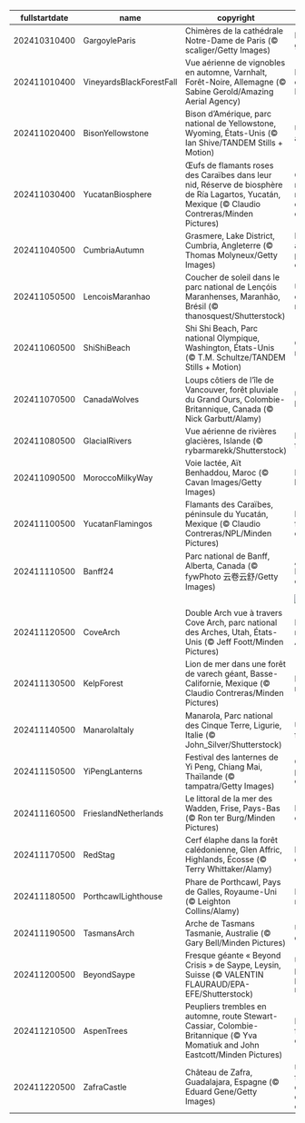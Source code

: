 |fullstartdate|name|copyright|title|image|
|--|--|--|--|--|
202410310400|GargoyleParis|Chimères de la cathédrale Notre-Dame de Paris (© scaliger/Getty Images)|Frissons garantis!|![](/fr-CA/2024/11/202410310400GargoyleParis.jpg)|
202411010400|VineyardsBlackForestFall|Vue aérienne de vignobles en automne, Varnhalt, Forêt-Noire, Allemagne (© Sabine Gerold/Amazing Aerial Agency)|Les vignobles de la Forêt-Noire|![](/fr-CA/2024/11/202411010400VineyardsBlackForestFall.jpg)|
202411020400|BisonYellowstone|Bison d’Amérique, parc national de Yellowstone, Wyoming, États-Unis (© Ian Shive/TANDEM Stills + Motion)|Une icône américaine|![](/fr-CA/2024/11/202411020400BisonYellowstone.jpg)|
202411030400|YucatanBiosphere|Œufs de flamants roses des Caraïbes dans leur nid, Réserve de biosphère de Ría Lagartos, Yucatán, Mexique (© Claudio Contreras/Minden Pictures)|Quand la nature rencontre le développement durable|![](/fr-CA/2024/11/202411030400YucatanBiosphere.jpg)|
202411040500|CumbriaAutumn|Grasmere, Lake District, Cumbria, Angleterre (© Thomas Molyneux/Getty Images)|Harmonie automnale au pied des collines|![](/fr-CA/2024/11/202411040500CumbriaAutumn.jpg)|
202411050500|LencoisMaranhao|Coucher de soleil dans le parc national de Lençóis Maranhenses, Maranhão, Brésil (© thanosquest/Shutterstock)|Un parc engagé pour la nature|![](/fr-CA/2024/11/202411050500LencoisMaranhao.jpg)|
202411060500|ShiShiBeach|Shi Shi Beach, Parc national Olympique, Washington, États-Unis (© T.M. Schultze/TANDEM Stills + Motion)|Quand la nature s’endort|![](/fr-CA/2024/11/202411060500ShiShiBeach.jpg)|
202411070500|CanadaWolves|Loups côtiers de l’île de Vancouver,  forêt pluviale du Grand Ours, Colombie-Britannique, Canada (© Nick Garbutt/Alamy)|Une espèce de loup unique|![](/fr-CA/2024/11/202411070500CanadaWolves.jpg)|
202411080500|GlacialRivers|Vue aérienne de rivières glacières, Islande (© rybarmarekk/Shutterstock)|De la terre de feu et de glace|![](/fr-CA/2024/11/202411080500GlacialRivers.jpg)|
202411090500|MoroccoMilkyWay|Voie lactée, Aït Benhaddou, Maroc (© Cavan Images/Getty Images)|En route vers les étoiles|![](/fr-CA/2024/11/202411090500MoroccoMilkyWay.jpg)|
202411100500|YucatanFlamingos|Flamants des Caraïbes, péninsule du Yucatán, Mexique (© Claudio Contreras/NPL/Minden Pictures)|La flamboyance en vol|![](/fr-CA/2024/11/202411100500YucatanFlamingos.jpg)|
202411110500|Banff24|Parc national de Banff, Alberta, Canada (© fywPhoto 云卷云舒/Getty Images)|Au cœur des Rocheuses canadiennes|![](/fr-CA/2024/11/202411110500Banff24.jpg)|
||||![](/fr-CA/2024/11/.jpg)|
202411120500|CoveArch|Double Arch vue à travers Cove Arch, parc national des Arches, Utah, États-Unis (© Jeff Foott/Minden Pictures)|Dans le cadre naturel des Arches|![](/fr-CA/2024/11/202411120500CoveArch.jpg)|
202411130500|KelpForest|Lion de mer dans une forêt de varech géant, Basse-Californie, Mexique (© Claudio Contreras/Minden Pictures)|Le roi lion des mers|![](/fr-CA/2024/11/202411130500KelpForest.jpg)|
202411140500|ManarolaItaly|Manarola, Parc national des Cinque Terre, Ligurie, Italie (© John_Silver/Shutterstock)|Un voyage au fil des côtes|![](/fr-CA/2024/11/202411140500ManarolaItaly.jpg)|
202411150500|YiPengLanterns|Festival des lanternes de Yi Peng, Chiang Mai, Thaïlande (© tampatra/Getty Images)|Quand l'espoir prend son envol|![](/fr-CA/2024/11/202411150500YiPengLanterns.jpg)|
202411160500|FrieslandNetherlands|Le littoral de la mer des Wadden, Frise, Pays-Bas (© Ron ter Burg/Minden Pictures)|Le ciel, la mer et de la vase!|![](/fr-CA/2024/11/202411160500FrieslandNetherlands.jpg)|
202411170500|RedStag|Cerf élaphe dans la forêt calédonienne, Glen Affric, Highlands, Écosse (© Terry Whittaker/Alamy)|Le maître de ces bois|![](/fr-CA/2024/11/202411170500RedStag.jpg)|
202411180500|PorthcawlLighthouse|Phare de Porthcawl, Pays de Galles, Royaume-Uni (© Leighton Collins/Alamy)|Le gardien des mers galloises|![](/fr-CA/2024/11/202411180500PorthcawlLighthouse.jpg)|
202411190500|TasmansArch|Arche de Tasmans Tasmanie, Australie (© Gary Bell/Minden Pictures)|Une arche « diabolique »|![](/fr-CA/2024/11/202411190500TasmansArch.jpg)|
202411200500|BeyondSaype|Fresque géante « Beyond Crisis » de Saype, Leysin, Suisse (© VALENTIN FLAURAUD/EPA-EFE/Shutterstock)|Un avenir à protéger, un présent à respecter|![](/fr-CA/2024/11/202411200500BeyondSaype.jpg)|
202411210500|AspenTrees|Peupliers trembles en automne, route Stewart-Cassiar, Colombie-Britannique (© Yva Momatiuk and John Eastcott/Minden Pictures)|Les couleurs flamboyantes de l'automne|![](/fr-CA/2024/11/202411210500AspenTrees.jpg)|
202411220500|ZafraCastle|Château de Zafra, Guadalajara, Espagne (© Eduard Gene/Getty Images)|Une fortification dans l'univers d'une série emblématique|![](/fr-CA/2024/11/202411220500ZafraCastle.jpg)|
